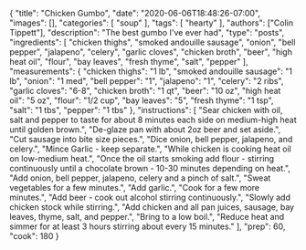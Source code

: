 {
    "title": "Chicken Gumbo",
    "date": "2020-06-06T18:48:26-07:00",
    "images": [],
    "categories": [
        "soup"
    ],
    "tags": [
        "hearty"
    ],
    "authors": ["Colin Tippett"],
    "description": "The best gumbo I've ever had",
    "type": "posts",
    "ingredients": [
        "chicken thighs",
        "smoked andouille sausage",
        "onion",
        "bell pepper",
        "jalapeno",
        "celery",
        "garlic cloves",
        "chicken broth",
        "beer",
        "high heat oil",
        "flour",
        "bay leaves",
        "fresh thyme",
        "salt",
        "pepper"
    ],
    "measurements": {
        "chicken thighs": "1 lb",
        "smoked andouille sausage": "1 lb",
        "onion": "1 med",
        "bell pepper": "1",
        "jalapeno": "1",
        "celery": "2 ribs",
        "garlic cloves": "6-8",
        "chicken broth": "1 qt",
        "beer": "10 oz",
        "high heat oil": "5 oz",
        "flour": "1/2 cup",
        "bay leaves": "5",
        "fresh thyme": "1 tsp",
        "salt": "1 tbs",
        "pepper": "1 tbs"
    },
    "instructions": [
        "Sear chicken with oil, salt and pepper to taste for about 8 minutes each side on medium-high heat until golden brown.",
        "De-glaze pan with about 2oz beer and set aside.",
        "Cut sausage into bite size pieces.",
        "Dice onion, bell pepper, jalapeno, and celery.",
        "Mince Garlic - keep separate.",
        "While chicken is cooking heat oil on low-medium heat.",
        "Once the oil starts smoking add flour - stirring continuously until a chocolate brown - 10-30 minutes depending on heat.",
        "Add onion, bell pepper, jalapeno, celery and a pinch of salt.",
        "Sweat vegetables for a few minutes.",
        "Add garlic.",
        "Cook for a few more minutes.",
        "Add beer - cook out alcohol stirring continuously.",
        "Slowly add chicken stock while stirring.",
        "Add chicken and all pan juices, sausage, bay leaves, thyme, salt, and pepper.",
        "Bring to a low boil.",
        "Reduce heat and simmer for at least 3 hours stirring about every 15 minutes."
    ],
    "prep": 60,
    "cook": 180
}